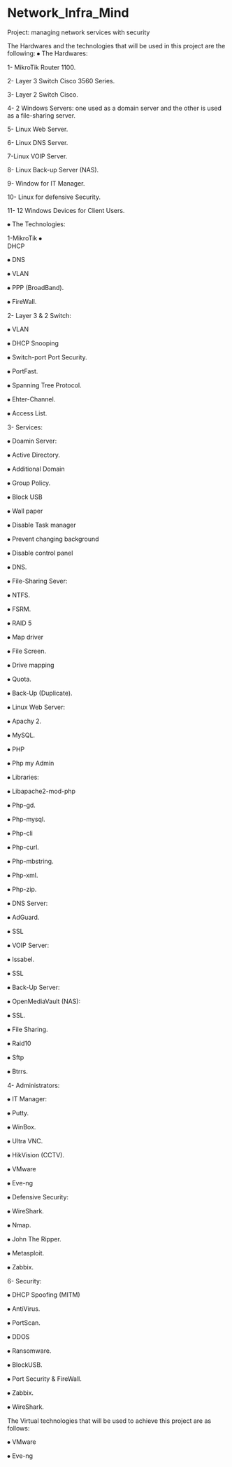 # Network_Infra_Mind
Project: managing network services with security
 
The Hardwares and the technologies that will be used in this project are the following:
⦁	The Hardwares:

1- MikroTik Router 1100.

2- Layer 3 Switch Cisco 3560 Series.

3- Layer 2 Switch Cisco.

4- 2 Windows Servers: one used as a domain server and the other is used as a file-sharing server.

5- Linux Web Server.

6- Linux DNS Server.

7-Linux VOIP Server.

8- Linux Back-up Server (NAS).

9- Window for IT Manager.

10- Linux for defensive Security.

11- 12 Windows Devices for Client Users.


⦁	The Technologies:

1-MikroTik
⦁	
DHCP

⦁	DNS

⦁	VLAN

⦁	PPP (BroadBand).

⦁	FireWall.

2- Layer 3 & 2 Switch:

⦁	VLAN

⦁	DHCP Snooping

⦁	Switch-port Port Security.

⦁	PortFast.

⦁	Spanning Tree Protocol.

⦁	Ehter-Channel.

⦁	Access List.

3- Services:

⦁	Doamin Server:

⦁	Active Directory.

⦁	Additional Domain

⦁	Group Policy.

⦁	Block USB

⦁	Wall paper

⦁	Disable Task manager

⦁	Prevent changing background

⦁	Disable control panel

⦁	DNS.

⦁	File-Sharing Sever:

⦁	NTFS.

⦁	FSRM.

⦁	RAID 5

⦁	Map driver

⦁	File Screen.

⦁	Drive mapping

⦁	Quota.

⦁	Back-Up (Duplicate).

⦁	Linux Web Server:

⦁	Apachy 2.

⦁	MySQL.

⦁	PHP


⦁	Php my Admin

⦁	Libraries:

⦁	Libapache2-mod-php


⦁	Php-gd.

⦁	Php-mysql.

⦁	Php-cli

⦁	Php-curl.

⦁	Php-mbstring.

⦁	Php-xml.

⦁	Php-zip.

⦁	DNS Server:

⦁	AdGuard.

⦁	SSL



⦁	VOIP Server:


⦁	Issabel.

⦁	SSL

⦁	Back-Up Server:

⦁	OpenMediaVault (NAS):

⦁	SSL.

⦁	File Sharing.

⦁	Raid10

⦁	Sftp

⦁	Btrrs.

4- Administrators:

⦁	IT Manager:

⦁	Putty.

⦁	WinBox.

⦁	Ultra VNC.

⦁	HikVision (CCTV).

⦁	VMware

⦁	Eve-ng

⦁	Defensive Security:

⦁	WireShark.

⦁	Nmap.

⦁	John The Ripper.

⦁	Metasploit.

⦁	Zabbix.


6- Security:

⦁	DHCP Spoofing (MITM)

⦁	AntiVirus.

⦁	PortScan.

⦁	DDOS

⦁	Ransomware.

⦁	BlockUSB.

⦁	Port Security & FireWall.

⦁	Zabbix.

⦁	WireShark.

The Virtual technologies that will be used to achieve this project are as follows:

⦁	VMware

⦁	Eve-ng
